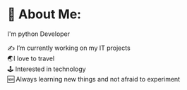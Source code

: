 # 💫 About Me:

I'm python Developer

✍ I’m currently working on my IT projects<br> 🌏I love to travel<br>🕹 Interested in technology<br>🆕 Always learning new things and not afraid to experiment
